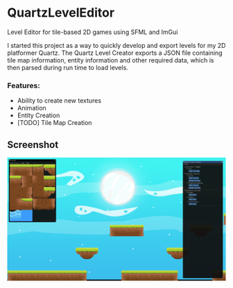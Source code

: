 # QuartzLevelEditor
Level Editor for tile-based 2D games using SFML and ImGui

I started this project as a way to quickly develop and export levels for my 2D platformer Quartz. The Quartz Level Creator exports a JSON file containing tile map information, entity information and other required data, which is then parsed during run time to load levels.

### Features:


- Ability to create new textures
- Animation
- Entity Creation
- [TODO] Tile Map Creation

## Screenshot

![sample.png](https://github.com/rishabhsinghvi/QuartzLevelEditor/blob/master/QuartzCreator/sample/sample.png)
